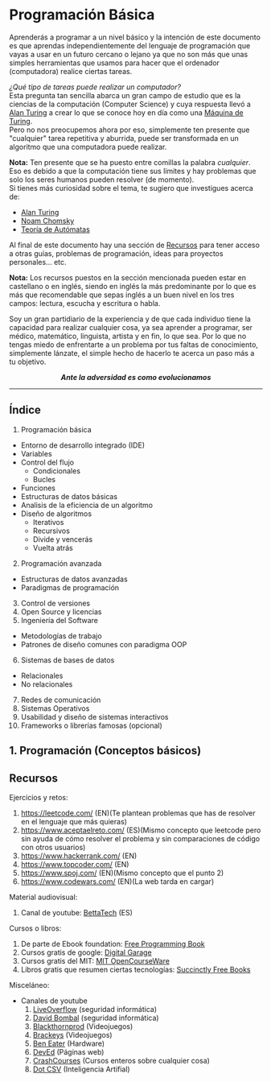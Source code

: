 # Programación Básica

Aprenderás a programar a un nivel básico y la intención de este documento es
que aprendas independientemente del lenguaje de programación que vayas a
usar en un futuro cercano o lejano ya que no son más que unas simples
herramientas que usamos para hacer que el ordenador (computadora) realice
ciertas tareas.

*¿Qué tipo de tareas puede realizar un computador?*<br>
Esta pregunta tan sencilla abarca un gran campo de estudio
que es la ciencias de la computación (Computer Science) y cuya respuesta llevó
a [Alan Turing](https://es.wikipedia.org/wiki/Alan_Turing) a crear lo que se
conoce hoy en día como una [Máquina de Turing](https://es.wikipedia.org/wiki/M%C3%A1quina_de_Turing).<br>
Pero no nos preocupemos ahora por eso, simplemente ten presente que "cualquier"
tarea repetitiva y aburrida, puede ser transformada en un algoritmo que una
computadora puede realizar.

**Nota:** Ten presente que se ha puesto entre comillas la palabra *cualquier*.
Eso es debido a que la computación tiene sus límites y hay problemas que solo
los seres humanos pueden resolver (de momento).<br>
Si tienes más curiosidad sobre el tema, te sugiero que investigues acerca de:
- [Alan Turing](https://es.wikipedia.org/wiki/Alan_Turing)
- [Noam Chomsky](https://es.wikipedia.org/wiki/Noam_Chomsky)
- [Teoría de Autómatas](https://es.wikipedia.org/wiki/Teor%C3%ADa_de_aut%C3%B3matas)

Al final de este documento hay una sección de [Recursos](#Recursos) para tener
acceso a otras guías, problemas de programación, ideas para proyectos
personales... etc.

**Nota:** Los recursos puestos en la sección mencionada pueden estar en
castellano o en inglés, siendo en inglés la más predominante por lo que es más
que recomendable que sepas inglés a un buen nivel en los tres campos: lectura,
escucha y escritura o habla.

Soy un gran partidiario de la experiencia y de que cada individuo tiene la
capacidad para realizar cualquier cosa, ya sea aprender a programar, ser médico,
matemático, linguista, artista y en fin, lo que sea. Por lo que no tengas miedo
de enfrentarte a un problema por tus faltas de conocimiento, simplemente
lánzate, el simple hecho de hacerlo te acerca un paso más a tu objetivo.

<center><i><b>Ante la adversidad es como evolucionamos</b></i></center>

---------------------------------------------------------------

## Índice

1. Programación básica
  - Entorno de desarrollo integrado (IDE)
  - Variables
  - Control del flujo
    - Condicionales
    - Bucles
  - Funciones
  - Estructuras de datos básicas
  - Analisis de la eficiencia de un algoritmo
  - Diseño de algoritmos
    - Iterativos
    - Recursivos
    - Divide y vencerás
    - Vuelta atrás
2. Programación avanzada
  - Estructuras de datos avanzadas
  - Paradigmas de programación
3. Control de versiones
4. Open Source y licencias
5. Ingeniería del Software
  - Metodologías de trabajo
  - Patrones de diseño comunes con paradigma OOP
6. Sistemas de bases de datos
  - Relacionales
  - No relacionales
7. Redes de comunicación
8. Sistemas Operativos
9. Usabilidad y diseño de sistemas interactivos
10. Frameworks o librerías famosas (opcional)

## 1. Programación (Conceptos básicos)


## Recursos

Ejercicios y retos:
1. https://leetcode.com/ (EN)(Te plantean problemas que has de resolver en el
  lenguaje que más quieras)
2. https://www.aceptaelreto.com/ (ES)(Mismo concepto que leetcode pero sin
  ayuda de cómo resolver el problema y sin comparaciones de código con otros
  usuarios)
3. https://www.hackerrank.com/ (EN)
4. https://www.topcoder.com/ (EN)
5. https://www.spoj.com/ (EN)(Mismo concepto que el punto 2)
6. https://www.codewars.com/ (EN)(La web tarda en cargar)

Material audiovisual:
1. Canal de youtube: [BettaTech](https://www.youtube.com/channel/UCSf6S_PAhXsqGMTPDiKgdRg) (ES)

Cursos o libros:
1. De parte de Ebook foundation: [Free Programming Book](https://github.com/EbookFoundation/free-programming-books)
2. Cursos gratis de google: [Digital Garage](https://learndigital.withgoogle.com/digitalgarage/courses?category=data_tech)
3. Cursos gratis del MIT: [MIT OpenCourseWare](https://ocw.mit.edu/courses/find-by-topic/#cat=engineering&subcat=computerscience)
3. Libros gratis que resumen ciertas tecnologías: [Succinctly Free Books](https://www.syncfusion.com/succinctly-free-ebooks)

Misceláneo:
- Canales de youtube
  1. [LiveOverflow](https://www.youtube.com/c/LiveOverflow) (seguridad informática)
  2. [David Bombal](https://www.youtube.com/c/DavidBombal) (seguridad informática)
  3. [Blackthornprod](https://www.youtube.com/c/Blackthornprod/videos) (Videojuegos)
  4. [Brackeys](https://www.youtube.com/c/Brackeys) (Videojuegos)
  5. [Ben Eater](https://www.youtube.com/c/BenEater) (Hardware)
  6. [DevEd](https://www.youtube.com/c/DevEd/videos) (Páginas web)
  7. [CrashCourses](https://www.youtube.com/user/crashcourse) (Cursos enteros sobre cualquier cosa)
  8. [Dot CSV](https://www.youtube.com/c/DotCSV) (Inteligencia Artifial)
